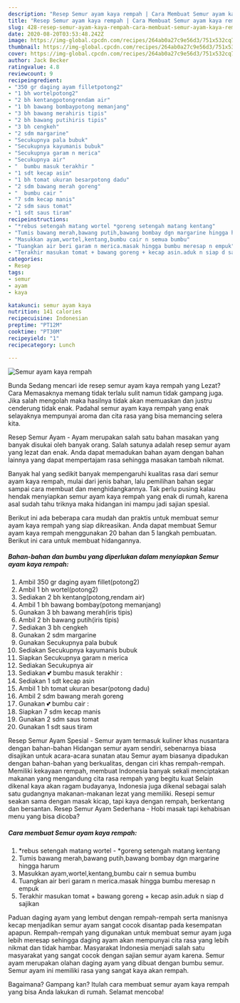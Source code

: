 ```yaml
---
description: "Resep Semur ayam kaya rempah | Cara Membuat Semur ayam kaya rempah Yang Lezat Sekali"
title: "Resep Semur ayam kaya rempah | Cara Membuat Semur ayam kaya rempah Yang Lezat Sekali"
slug: 428-resep-semur-ayam-kaya-rempah-cara-membuat-semur-ayam-kaya-rempah-yang-lezat-sekali
date: 2020-08-20T03:53:48.242Z
image: https://img-global.cpcdn.com/recipes/264ab0a27c9e56d3/751x532cq70/semur-ayam-kaya-rempah-foto-resep-utama.jpg
thumbnail: https://img-global.cpcdn.com/recipes/264ab0a27c9e56d3/751x532cq70/semur-ayam-kaya-rempah-foto-resep-utama.jpg
cover: https://img-global.cpcdn.com/recipes/264ab0a27c9e56d3/751x532cq70/semur-ayam-kaya-rempah-foto-resep-utama.jpg
author: Jack Becker
ratingvalue: 4.8
reviewcount: 9
recipeingredient:
- "350 gr daging ayam filletpotong2"
- "1 bh wortelpotong2"
- "2 bh kentangpotongrendam air"
- "1 bh bawang bombaypotong memanjang"
- "3 bh bawang merahiris tipis"
- "2 bh bawang putihiris tipis"
- "3 bh cengkeh"
- "2 sdm margarine"
- "Secukupnya pala bubuk"
- "Secukupnya kayumanis bubuk"
- "Secukupnya garam n merica"
- "Secukupnya air"
- "  bumbu masuk terakhir "
- "1 sdt kecap asin"
- "1 bh tomat ukuran besarpotong dadu"
- "2 sdm bawang merah goreng"
- "  bumbu cair "
- "7 sdm kecap manis"
- "2 sdm saus tomat"
- "1 sdt saus tiram"
recipeinstructions:
- "*rebus setengah matang wortel *goreng setengah matang kentang"
- "Tumis bawang merah,bawang putih,bawang bombay dgn margarine hingga harum"
- "Masukkan ayam,wortel,kentang,bumbu cair n semua bumbu"
- "Tuangkan air beri garam n merica.masak hingga bumbu meresap n empuk"
- "Terakhir masukan tomat + bawang goreng + kecap asin.aduk n siap d sajikan"
categories:
- Resep
tags:
- semur
- ayam
- kaya

katakunci: semur ayam kaya 
nutrition: 141 calories
recipecuisine: Indonesian
preptime: "PT12M"
cooktime: "PT30M"
recipeyield: "1"
recipecategory: Lunch

---
```



![Semur ayam kaya rempah](https://img-global.cpcdn.com/recipes/264ab0a27c9e56d3/751x532cq70/semur-ayam-kaya-rempah-foto-resep-utama.jpg)

Bunda Sedang mencari ide resep semur ayam kaya rempah yang Lezat? Cara Memasaknya memang tidak terlalu sulit namun tidak gampang juga. Jika salah mengolah maka hasilnya tidak akan memuaskan dan justru cenderung tidak enak. Padahal semur ayam kaya rempah yang enak selayaknya mempunyai aroma dan cita rasa yang bisa memancing selera kita.

Resep Semur Ayam - Ayam merupakan salah satu bahan masakan yang banyak disukai oleh banyak orang. Salah satunya adalah resep semur ayam yang lezat dan enak. Anda dapat memadukan bahan ayam dengan bahan lainnya yang dapat mempertajam rasa sehingga masakan tambah nikmat.

Banyak hal yang sedikit banyak mempengaruhi kualitas rasa dari semur ayam kaya rempah, mulai dari jenis bahan, lalu pemilihan bahan segar sampai cara membuat dan menghidangkannya. Tak perlu pusing kalau hendak menyiapkan semur ayam kaya rempah yang enak di rumah, karena asal sudah tahu triknya maka hidangan ini mampu jadi sajian spesial.


Berikut ini ada beberapa cara mudah dan praktis untuk membuat semur ayam kaya rempah yang siap dikreasikan. Anda dapat membuat Semur ayam kaya rempah menggunakan 20 bahan dan 5 langkah pembuatan. Berikut ini cara untuk membuat hidangannya.

<!--inarticleads1-->

##### Bahan-bahan dan bumbu yang diperlukan dalam menyiapkan Semur ayam kaya rempah:

1. Ambil 350 gr daging ayam fillet(potong2)
1. Ambil 1 bh wortel(potong2)
1. Sediakan 2 bh kentang(potong,rendam air)
1. Ambil 1 bh bawang bombay(potong memanjang)
1. Gunakan 3 bh bawang merah(iris tipis)
1. Ambil 2 bh bawang putih(iris tipis)
1. Sediakan 3 bh cengkeh
1. Gunakan 2 sdm margarine
1. Gunakan Secukupnya pala bubuk
1. Sediakan Secukupnya kayumanis bubuk
1. Siapkan Secukupnya garam n merica
1. Sediakan Secukupnya air
1. Sediakan  💕 bumbu masuk terakhir :
1. Sediakan 1 sdt kecap asin
1. Ambil 1 bh tomat ukuran besar(potong dadu)
1. Ambil 2 sdm bawang merah goreng
1. Gunakan  💕 bumbu cair :
1. Siapkan 7 sdm kecap manis
1. Gunakan 2 sdm saus tomat
1. Gunakan 1 sdt saus tiram


Resep Semur Ayam Spesial - Semur ayam termasuk kuliner khas nusantara dengan bahan-bahan Hidangan semur ayam sendiri, sebenarnya biasa disajikan untuk acara-acara sunatan atau Semur ayam biasanya dipadukan dengan bahan-bahan yang berkualitas, dengan ciri khas rempah-rempah. Memiliki kekayaan rempah, membuat Indonesia banyak sekali menciptakan makanan yang mengandung cita rasa rempah yang begitu kuat Selain dikenal kaya akan ragam budayanya, Indonesia juga dikenal sebagai salah satu gudangnya makanan-makanan lezat yang memiliki. Resepi semur seakan sama dengan masak kicap, tapi kaya dengan rempah, berkentang dan bersantan. Resep Semur Ayam Sederhana - Hobi masak tapi kehabisan menu yang bisa dicoba? 

<!--inarticleads2-->

##### Cara membuat Semur ayam kaya rempah:

1. *rebus setengah matang wortel - *goreng setengah matang kentang
1. Tumis bawang merah,bawang putih,bawang bombay dgn margarine hingga harum
1. Masukkan ayam,wortel,kentang,bumbu cair n semua bumbu
1. Tuangkan air beri garam n merica.masak hingga bumbu meresap n empuk
1. Terakhir masukan tomat + bawang goreng + kecap asin.aduk n siap d sajikan


Paduan daging ayam yang lembut dengan rempah-rempah serta manisnya kecap menjadikan semur ayam sangat cocok disantap pada kesempatan apapun. Rempah-rempah yang digunakan untuk membuat semur ayam juga lebih meresap sehingga daging ayam akan mempunyai cita rasa yang lebih nikmat dan tidak hambar. Masyarakat Indonesia menjadi salah satu masyarakat yang sangat cocok dengan sajian semur ayam karena. Semur ayam merupakan olahan daging ayam yang dibuat dengan bumbu semur. Semur ayam ini memiliki rasa yang sangat kaya akan rempah. 

Bagaimana? Gampang kan? Itulah cara membuat semur ayam kaya rempah yang bisa Anda lakukan di rumah. Selamat mencoba!

